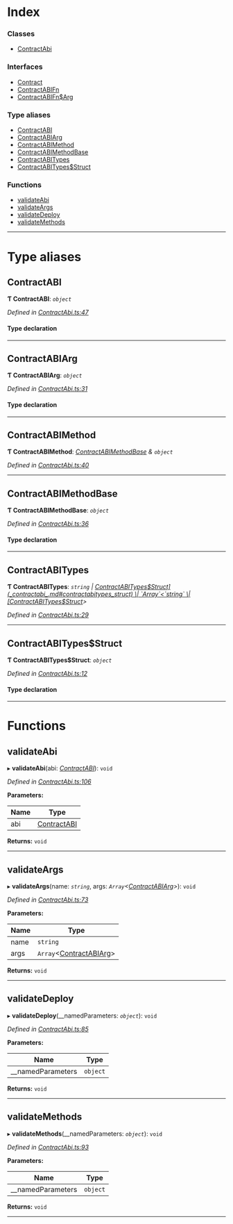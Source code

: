

# Index

### Classes

* [ContractAbi](../classes/_contractabi_.contractabi.md)

### Interfaces

* [Contract](../interfaces/_contractabi_.contract.md)
* [ContractABIFn](../interfaces/_contractabi_.contractabifn.md)
* [ContractABIFn$Arg](../interfaces/_contractabi_.contractabifn_arg.md)

### Type aliases

* [ContractABI](_contractabi_.md#contractabi-1)
* [ContractABIArg](_contractabi_.md#contractabiarg)
* [ContractABIMethod](_contractabi_.md#contractabimethod)
* [ContractABIMethodBase](_contractabi_.md#contractabimethodbase)
* [ContractABITypes](_contractabi_.md#contractabitypes)
* [ContractABITypes$Struct](_contractabi_.md#contractabitypes_struct)

### Functions

* [validateAbi](_contractabi_.md#validateabi)
* [validateArgs](_contractabi_.md#validateargs)
* [validateDeploy](_contractabi_.md#validatedeploy)
* [validateMethods](_contractabi_.md#validatemethods)

---

# Type aliases

<a id="contractabi-1"></a>

##  ContractABI

**Ƭ ContractABI**: *`object`*

*Defined in [ContractAbi.ts:47](https://github.com/polkadot-js/api/blob/6d5f297/packages/types/src/ContractAbi.ts#L47)*

#### Type declaration

___
<a id="contractabiarg"></a>

##  ContractABIArg

**Ƭ ContractABIArg**: *`object`*

*Defined in [ContractAbi.ts:31](https://github.com/polkadot-js/api/blob/6d5f297/packages/types/src/ContractAbi.ts#L31)*

#### Type declaration

___
<a id="contractabimethod"></a>

##  ContractABIMethod

**Ƭ ContractABIMethod**: *[ContractABIMethodBase](_contractabi_.md#contractabimethodbase) & `object`*

*Defined in [ContractAbi.ts:40](https://github.com/polkadot-js/api/blob/6d5f297/packages/types/src/ContractAbi.ts#L40)*

___
<a id="contractabimethodbase"></a>

##  ContractABIMethodBase

**Ƭ ContractABIMethodBase**: *`object`*

*Defined in [ContractAbi.ts:36](https://github.com/polkadot-js/api/blob/6d5f297/packages/types/src/ContractAbi.ts#L36)*

#### Type declaration

___
<a id="contractabitypes"></a>

##  ContractABITypes

**Ƭ ContractABITypes**: *`string` \| [ContractABITypes$Struct](_contractabi_.md#contractabitypes_struct) \| `Array`<`string` \| [ContractABITypes$Struct](_contractabi_.md#contractabitypes_struct)>*

*Defined in [ContractAbi.ts:29](https://github.com/polkadot-js/api/blob/6d5f297/packages/types/src/ContractAbi.ts#L29)*

___
<a id="contractabitypes_struct"></a>

##  ContractABITypes$Struct

**Ƭ ContractABITypes$Struct**: *`object`*

*Defined in [ContractAbi.ts:12](https://github.com/polkadot-js/api/blob/6d5f297/packages/types/src/ContractAbi.ts#L12)*

#### Type declaration

___

# Functions

<a id="validateabi"></a>

##  validateAbi

▸ **validateAbi**(abi: *[ContractABI](_contractabi_.md#contractabi-1)*): `void`

*Defined in [ContractAbi.ts:106](https://github.com/polkadot-js/api/blob/6d5f297/packages/types/src/ContractAbi.ts#L106)*

**Parameters:**

| Name | Type |
| ------ | ------ |
| abi | [ContractABI](_contractabi_.md#contractabi-1) |

**Returns:** `void`

___
<a id="validateargs"></a>

##  validateArgs

▸ **validateArgs**(name: *`string`*, args: *`Array`<[ContractABIArg](_contractabi_.md#contractabiarg)>*): `void`

*Defined in [ContractAbi.ts:73](https://github.com/polkadot-js/api/blob/6d5f297/packages/types/src/ContractAbi.ts#L73)*

**Parameters:**

| Name | Type |
| ------ | ------ |
| name | `string` |
| args | `Array`<[ContractABIArg](_contractabi_.md#contractabiarg)> |

**Returns:** `void`

___
<a id="validatedeploy"></a>

##  validateDeploy

▸ **validateDeploy**(__namedParameters: *`object`*): `void`

*Defined in [ContractAbi.ts:85](https://github.com/polkadot-js/api/blob/6d5f297/packages/types/src/ContractAbi.ts#L85)*

**Parameters:**

| Name | Type |
| ------ | ------ |
| __namedParameters | `object` |

**Returns:** `void`

___
<a id="validatemethods"></a>

##  validateMethods

▸ **validateMethods**(__namedParameters: *`object`*): `void`

*Defined in [ContractAbi.ts:93](https://github.com/polkadot-js/api/blob/6d5f297/packages/types/src/ContractAbi.ts#L93)*

**Parameters:**

| Name | Type |
| ------ | ------ |
| __namedParameters | `object` |

**Returns:** `void`

___


